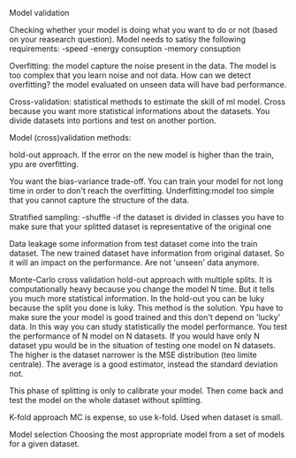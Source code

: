 Model validation

Checking whether your model is doing what you want to do or not (based on your
 reasearch question).
Model needs to satisy the following requirements:
	-speed
	-energy consuption
	-memory consuption

Overfitting: the model capture the noise present in the data. The model is too
complex that you learn noise and not data.
How can we detect overfitting?
the model evaluated on unseen data will have bad performance.

Cross-validation:
statistical methods to estimate the skill of ml model. Cross because you want
more statistical informations about the datasets. You divide datasets into
portions and test on another portion.

Model (cross)validation methods:

hold-out approach.
If the error on the new model is higher than the train, ypu are overfitting. 

You want the bias-variance trade-off. You can train your model for not long 
time in order to don't reach the overfitting.
Underfitting:model too simple that you cannot capture the structure of the 
data.

Stratified sampling:
	-shuffle
	-if the dataset is divided in classes you have to make sure that your
	 splitted dataset is representative of the original one

Data leakage
some information from test dataset come into the train dataset. The new 
trained dataset have information from original dataset. So it will an
impact on the performance. Are not 'unseen' data anymore.

Monte-Carlo cross validation
hold-out approach with multiple splits.
It is computationally heavy because you change the model N time. But it tells
you much more statistical information. In the hold-out you can be luky because
the split you done is luky. This method is the solution. Ypu have to make
sure the your model is good trained and this don't depend on 'lucky' data.
In this way you can study statistically the model performance.
You test the performance of N model on N datasets. 
If you would have only N dataset ypu would be in the situation of testing
one model on N datasets.
The higher is the dataset narrower is the MSE distribution (teo limite 
centrale).
The average is a good estimator, instead the standard deviation not.

This phase of splitting is only to calibrate your model. Then come back and 
test the model on the whole dataset without splitting.

K-fold approach
MC is expense, so use k-fold. Used when dataset is small.

Model selection
Choosing the most appropriate model from a set of models for a given dataset.
